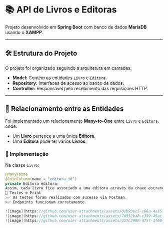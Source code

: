 # 📚 API de Livros e Editoras

Projeto desenvolvido em **Spring Boot** com banco de dados **MariaDB** usando o **XAMPP**.

---

## 🛠 Estrutura do Projeto

O projeto foi organizado seguindo a arquitetura em camadas:

- **Model:** Contém as entidades `Livro` e `Editora`.
- **Repository:** Interfaces de acesso ao banco de dados.
- **Controller:** Responsável pelo recebimento das requisições HTTP.

---

## 🔗 Relacionamento entre as Entidades

Foi implementado um relacionamento **Many-to-One** entre `Livro` e `Editora`, onde:

- Um **Livro** pertence a uma única **Editora**.
- Uma **Editora** pode ter vários **Livros**.

### 📄 Implementação

Na classe `Livro`:

```java
@ManyToOne
@JoinColumn(name = "editora_id")
private Editora editora;
Assim, cada livro fica associado a uma editora através da chave estrangeira editora_id.
🧪 Testes e Print
>✅ Os testes foram realizados com sucesso via Postman.
>✅ Endpoints funcionam corretamente.

![image](https://github.com/user-attachments/assets/01b93ec5-c86a-4a35-9d21-1143cfb6f937)
![image](https://github.com/user-attachments/assets/7d952ba8-c359-49ac-ad83-8ada0e7286f6)
![image](https://github.com/user-attachments/assets/417c2906-d75f-4f98-85e3-bc778d30f4a5)



